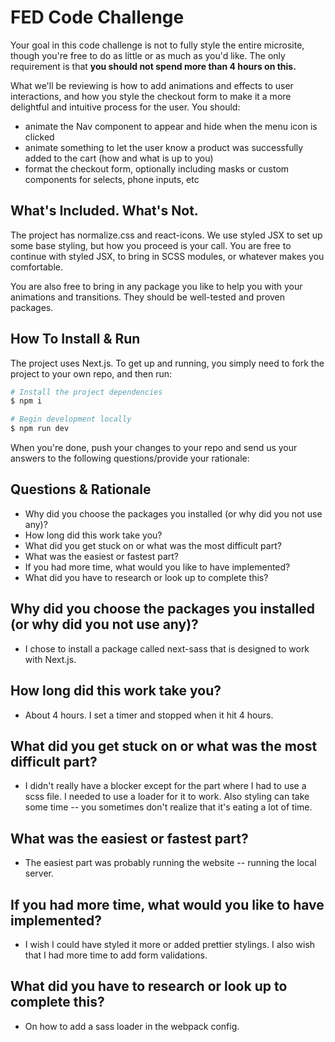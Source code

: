 # FED Code Challenge

Your goal in this code challenge is not to fully style the entire microsite, though you're free to do as little or as much as you'd like. The only requirement is that **you should not spend more than 4 hours on this.**

What we'll be reviewing is how to add animations and effects to user interactions, and how you style the checkout form to make it a more delightful and intuitive process for the user. You should:

- animate the Nav component to appear and hide when the menu icon is clicked
- animate something to let the user know a product was successfully added to the cart (how and what is up to you)
- format the checkout form, optionally including masks or custom components for selects, phone inputs, etc

## What's Included. What's Not.

The project has normalize.css and react-icons. We use styled JSX to set up some base styling, but how you proceed is your call. You are free to continue with styled JSX, to bring in SCSS modules, or whatever makes you comfortable.

You are also free to bring in any package you like to help you with your animations and transitions. They should be well-tested and proven packages.

## How To Install & Run

The project uses Next.js. To get up and running, you simply need to fork the project to your own repo, and then run:

```sh
# Install the project dependencies
$ npm i

# Begin development locally
$ npm run dev
```

When you're done, push your changes to your repo and send us your answers to the following questions/provide your rationale:

## Questions & Rationale

- Why did you choose the packages you installed (or why did you not use any)?
- How long did this work take you?
- What did you get stuck on or what was the most difficult part?
- What was the easiest or fastest part?
- If you had more time, what would you like to have implemented?
- What did you have to research or look up to complete this?


## Why did you choose the packages you installed (or why did you not use any)?
- I chose to install a package called next-sass that is designed to work with Next.js. 

## How long did this work take you?
- About 4 hours. I set a timer and stopped when it hit 4 hours. 

## What did you get stuck on or what was the most difficult part?
- I didn't really have a blocker except for the part where I had to use a scss file.  I needed to use a loader for it to work.  Also styling can take some time -- you sometimes don't realize that it's eating a lot of time.

## What was the easiest or fastest part?
- The easiest part was probably running the website -- running the local server. 

## If you had more time, what would you like to have implemented?
- I wish I could have styled it more or added prettier stylings. I also wish that I had more time to add form validations. 

## What did you have to research or look up to complete this?
- On how to add a sass loader in the webpack config. 


